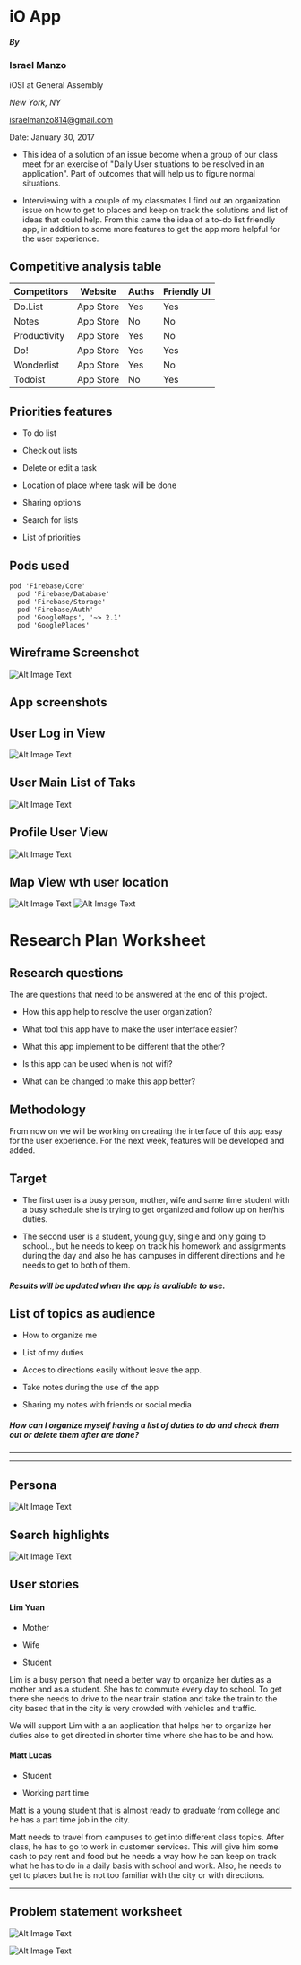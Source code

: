 # iO App


##### By

### Israel Manzo
iOSI at General Assembly

*New York, NY*

<israelmanzo814@gmail.com>

Date: January 30, 2017

- This idea of a solution of an issue become when a group of our class meet for an exercise of "Daily User situations to be resolved in an application". Part of outcomes that will help us to figure normal situations. 

- Interviewing with a couple of my classmates I find out an organization issue on how to get to places and keep on track the solutions and list of ideas that could help. From this came the idea of a to-do list friendly app, in addition to some more features to get the app more helpful for the user experience.



## Competitive analysis table

Competitors     | Website     | Auths      |  Friendly UI | 
----------------|-------------|------------|--------------|
Do.List         | App Store   | Yes        |    Yes       |
Notes           | App Store   | No         |    No        |
Productivity    | App Store   | Yes        |    No        |
Do!             | App Store   | Yes        |    Yes       |
Wonderlist      | App Store   | Yes        |    No        |
Todoist         | App Store   | No         |    Yes       |

## Priorities features

* To do list

* Check out lists

* Delete or edit a task

* Location of place where task will be done

* Sharing options

* Search for lists

* List of priorities

## Pods used
```
pod 'Firebase/Core'
  pod 'Firebase/Database'
  pod 'Firebase/Storage'
  pod 'Firebase/Auth'
  pod 'GoogleMaps', '~> 2.1'
  pod 'GooglePlaces'
```

## Wireframe Screenshot

![Alt Image Text](images/Screen-Shot.png)

## App screenshots

## User Log in View

![Alt Image Text](images/LoginScreenShot.png)

## User Main List of Taks

![Alt Image Text](images/ListScreenShot.png)

## Profile User View

![Alt Image Text](images/ProfileScreenShot.png)

## Map View wth user location

![Alt Image Text](images/MapScreenShot.png)
![Alt Image Text](images/MapSearchScreenShot.png)


# Research Plan Worksheet 

## Research questions
The are questions that need to be answered at the end of this project.

* How this app help to resolve the user organization?

* What tool this app have to make the user interface easier?

* What this app implement to be different that the other?

* Is this app can be used when is not wifi?

* What can be changed to make this app better?

## Methodology
From now on we will be working on creating the interface of this app easy for the user experience. For the next week, features will be developed and added.

## Target
* The first user is a busy person, mother, wife and same time student with a busy schedule she is trying to get organized and follow up on her/his duties.

* The second user is a student, young guy, single and only going to school.., but he needs to keep on track his homework and assignments during the day and also he has campuses in different directions and he needs to get to both of them.

##### Results will be updated when the app is avaliable to use.

## List of topics as audience
* How to organize me

* List of my duties

* Acces to directions easily without leave the app.

* Take notes during the use of the app

* Sharing my notes with friends or social media

##### How can I organize myself having a list of duties to do and check them out or delete them after are done? 

___________
-----------

## Persona
![Alt Image Text](images/persona.jpg)
## Search highlights
![Alt Image Text](images/research.png)

## User stories
#### Lim Yuan
* Mother

* Wife

* Student

Lim is a busy person that need a better way to organize her duties as a mother and as a student. She has to commute every day to school. To get there she needs to drive to the near train station and take the train to the city based that in the city is very crowded with vehicles and traffic.

We will support Lim with a an application that helps her to organize her duties also to get directed in shorter time where she has to be and how.

#### Matt Lucas
* Student

* Working part time

Matt is a young student that is almost ready to graduate from college and he has a part time job in the city. 

Matt needs to travel from campuses to get into different class topics. After class, he has to go to work in customer services. This will give him some cash to pay rent and food but he needs a way how he can keep on track what he has to do in a daily basis with school and work. Also, he needs to get to places but he is not too familiar with the city or with directions.

--------------

## Problem statement worksheet

![Alt Image Text](images/Screen-Shot-might.png)

![Alt Image Text](images/Screen-Shot-statement.png)










